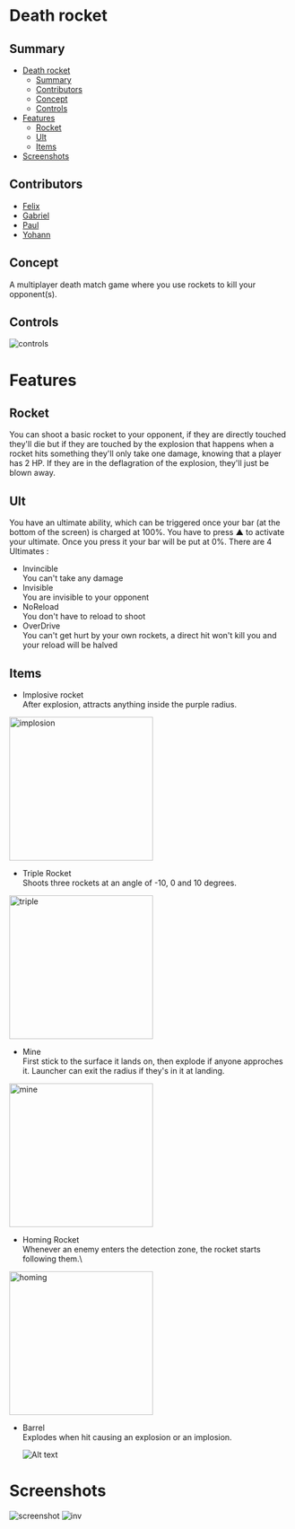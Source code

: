 # Death rocket

## Summary

- [Death rocket](#death-rocket)
  - [Summary](#summary)
  - [Contributors](#contributors)
  - [Concept](#concept)
  - [Controls](#controls)
- [Features](#features)
  - [Rocket](#rocket)
  - [Ult](#ult)
  - [Items](#items)
- [Screenshots](#screenshots)

## Contributors

- [Felix](https://gitlabstudents.isartintra.com/f.becaud)
- [Gabriel](https://gitlabstudents.isartintra.com/g.bon)
- [Paul](https://gitlabstudents.isartintra.com/p.bussy)
- [Yohann](https://gitlabstudents.isartintra.com/y.demaisonregne)
  
## Concept

A multiplayer death match game where you use rockets to kill your opponent(s).

## Controls

![controls](imgs/controls.png)

# Features

## Rocket

You can shoot a basic rocket to your opponent, if they are directly touched they'll die but if they are touched by the explosion that happens when a rocket hits something they'll only take one damage, knowing that a player has 2 HP. If they are in the deflagration of the explosion, they'll just be blown away.

## Ult 

You have an ultimate ability, which can be triggered once your bar (at the bottom of the screen) is charged at 100%. You have to press ▲ to activate your ultimate. Once you press it your bar will be put at 0%. There are 4 Ultimates :
- Invincible\
    You can't take any damage
- Invisible\
    You are invisible to your opponent
- NoReload\
    You don't have to reload to shoot
- OverDrive\
    You can't get hurt by your own rockets, a direct hit won't kill you and your reload will be halved

## Items

- Implosive rocket\
  After explosion, attracts anything inside the purple radius.
<img alt=implosion src=Content/Blueprints/BuffImage/ImpulseRocketDarkMode.png width=256>

- Triple Rocket\
  Shoots three rockets at an angle of -10, 0 and 10 degrees.
<img alt=triple src=Content/Blueprints/BuffImage/T_TripleRocket.png width=256>

- Mine\
  First stick to the surface it lands on, then explode if anyone approches it. Launcher can exit the radius if they's in it at landing.
<img alt=mine src=Content/Blueprints/BuffImage/Mine.png width=256>
  
- Homing Rocket\
    Whenever an enemy enters the detection zone, the rocket starts following them.\
<img alt=homing src=Content/Blueprints/BuffImage/Radar.png width=256>

- Barrel\
    Explodes when hit causing an explosion or an implosion.

    ![Alt text](imgs/barrel.png)

# Screenshots
  ![screenshot](imgs/gameplay.png)
  ![inv](imgs/inv.png)